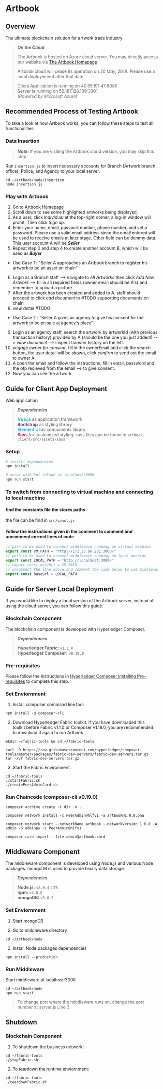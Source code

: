 # Artbook

## Overview
The ultimate blockchain solution for artwork trade industry

> ***On the Cloud***
>
> The Artbook is hosted on Azure cloud server. You may directly access our website via [The Artbook Homepage](http://artbook.southeastasia.cloudapp.azure.com:8080)
> 
> Artbook cloud will cease its operation on *20 May, 2018*. Please use a local deployement after that date.
>
> Client Application is running on 40.65.191.47:8080 <br>
> Server is running on 52.187.128.189:3001 <br>
> *(Powered by Microsoft Azure)*

## Recommended Process of Testing Artbook
To take a look at how Artbook works, you can follow these steps to test all functionalities.

### Data Insertion
> ***Note:*** If you are visiting the Artbook cloud version, you may skip this step. 

Run `insertion.js` to insert necessary accounts for Branch (Artwork branch office), Police, and Agency to your local server.

```
cd ~/artbook/node/insertion
node insertion.js
```

###  Play with Artbook
1. Go to [Artbook Homepage](http://localhost:8080/)
2. Scroll down to see some highlighted artworks being displayed.
3. As a user, click *Individual* at the top-right corner, a log-in window will promt. Then click *Sign up*.
4. Enter your name, email, passport number, phone number, and set a password. Please use a valid email address since the email entered will be used to receive emails at later stage. Other field can be dummy data. This user account A will be ***Seller***
5. Repeat step 3 and step 4 to create another account B, which will be used as ***Buyer***
- Use Case 1 : "Seller A approaches an Artbook branch to register his artwork to be an asset on chain"
6.  Login as a Branch staff --> navigate to *All Artworks* then click *Add New Artwork* --> fill in all required fields (owner email should be A's) and remember to upload a picture.
7. After the artwork has been created and added to A, staff should proceed to click *add document* to #TODO supporting documents on chain
8.  *view detail* #TODO
- Use Case 2 : "Seller A gives an agency to give his consent for the artwork to be on sale at agency's place"
9. Login as an agency staff, search the artwork by artworkId (with previous transaction history) provided by A (should be the one you just added!) --> *view document* --> inspect transfer history on the left.
10. *engage owner for consent*, fill in the ownerEmail and click the search button, the user detail will be shown, click *confirm* to send out the email to owner A. 
11. A open the email and follow the instructions, fill in email, password and the otp recieved from the email --> to give consent. 
12. Now you can see the artwork 


## Guide for Client App Deployment
Web application 

>***Dependencies***
>
><b style="color:#1BBC9B;">Vue.js</b> as application framework<br/>
><b style="color:#674172;">Bootstrap</b> as styling library<br/>
><b style="color:#19B5FE;">Element UI</b> as components library<br/>
><b style="color:#DB0A5B;">Sass</b> for customized styling. sass files can be found in `artbook-client/src/assets/sass`<br/>


### Setup 

``` bash
# install dependencies
npm install

# serve with hot reload at localhost:8080
npm run start
```

### To switch from connecting to virtual machine and connecting to local machine
#### find the constants file the stores paths
the file can be find in `src/const.js` 

#### Follow the instructions given in the comment to comment and  uncomment correct lines of code
``` javascript
// path to be used to connect middleware running on virtual machine
export const VM_PATH = "http://172.25.96.201:3000/" 
// path to be used to connect middleware running on local machine
export const LOCAL_PATH = "http://localhost:3000/"
// export const baseUrl = VM_PATH
// uncomment the line above and comment the line below to use middleware running on virtual machine
export const baseUrl = LOCAL_PATH
```


## Guide for Server Local Deployment
If you would like to deploy a local version of the Artbook server, instead of using the cloud server, you can follow this guide.
### Blockchain Component 
The blockchain component is developed with Hyperledger Composer.

> ***Dependencies***
>
> <b>Hyperledger Fabric:</b> `v1.1.0 `<br>
> <b>Hyperledger Composer:</b> `v0.19.0`


### Pre-requisites
Please follow the instructions in [Hyperledger Composer Installing Pre-requisites](https://hyperledger.github.io/composer/latest/installing/installing-prereqs.html) to complete this step.

### Set Enviornment
1. Install composer command line tool

```
npm install -g composer-cli
```

2. Download Hyperledger Fabric toolkit. If you have downloaded this toolkit before Fabric v1.1.0 or Composer v1.19.0, you are recommended to download it again to run Artbook

```
mkdir ~/fabric-tools && cd ~/fabric-tools

curl -O https://raw.githubusercontent.com/hyperledger/composer-tools/master/packages/fabric-dev-servers/fabric-dev-servers.tar.gz
tar -xvf fabric-dev-servers.tar.gz
```

3. Start the Fabric Environment.

 ```
 cd ~/fabric-tools
 ./startFabric.sh
 ./createPeerAdminCard.sh
 ```

### Run Chaincode (composer-cli v0.19.0)
```
composer archive create -t dir -n .

composer network install -c PeerAdmin@hlfv1 -a artbook@1.0.0.bna

composer network start --networkName artbook --networkVersion 1.0.0 -A admin -S adminpw -c PeerAdmin@hlfv1

composer card import --file admin@artbook.card
```


## Middleware Component
The middleware component is developed using Node.js and  various Node packages. mongoDB is used to provide binary data storage.

> ***Dependencies***
>
> <b>Node.js:</b> `v8.9.4 LTS`<br>
> <b>npm:</b> `v5.8.0`<br>
> <b>mongoDB:</b> `v3.6.3`<br>

### Set Enviornment
1. Start mongoDB

2. Go to middleware directory
```
cd ~/artbook/node
```

3. Install Node packages dependencies
```
npm install --production
```

### Run Middleware
Start middleware at localhost:3000
```
cd ~/artbook/node
npm run start
```
> To change port where the middleware runs on, change the port number at server.js Line 3.


## Shutdown

### Blockchain Component
1. To shutdown the business network:

```
cd ~/fabric-tools
./stopFabric.sh
```

2. To teardown the runtime enviornment:

```
cd ~/fabric-tools
./teardownFabric.sh
```

